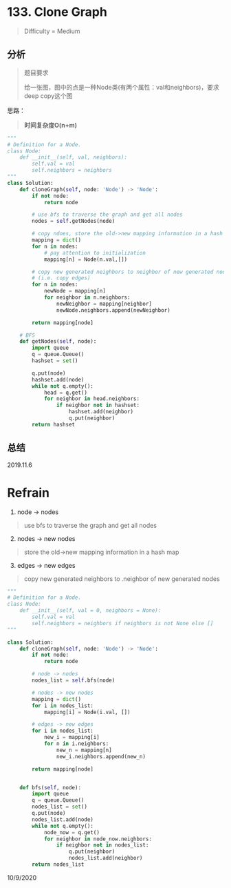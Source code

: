 # 133. Clone Graph
> Difficulty = Medium

## 分析

> 题目要求
> 
> 给一张图，图中的点是一种Node类(有两个属性：val和neighbors)，要求deep copy这个图

思路：


> **时间复杂度O(n+m)**

```python
"""
# Definition for a Node.
class Node:
    def __init__(self, val, neighbors):
        self.val = val
        self.neighbors = neighbors
"""
class Solution:
    def cloneGraph(self, node: 'Node') -> 'Node':
        if not node:
            return node

        # use bfs to traverse the graph and get all nodes
        nodes = self.getNodes(node)

        # copy ndoes, store the old->new mapping information in a hash map
        mapping = dict()
        for n in nodes:
            # pay attention to initialization
            mapping[n] = Node(n.val,[])

        # copy new generated neighbors to neighbor of new generated nodes
        # (i.e. copy edges)
        for n in nodes:
            newNode = mapping[n]
            for neighbor in n.neighbors:
                newNeighbor = mapping[neighbor]
                newNode.neighbors.append(newNeighbor)

        return mapping[node]

    # BFS
    def getNodes(self, node):
        import queue
        q = queue.Queue()
        hashset = set()

        q.put(node)
        hashset.add(node)
        while not q.empty():
            head = q.get()
            for neighbor in head.neighbors:
                if neighbor not in hashset:
                    hashset.add(neighbor)
                    q.put(neighbor)
        return hashset
```

## 总结

2019.11.6


# Refrain

1. node -> nodes
> use bfs to traverse the graph and get all nodes

2. nodes -> new nodes
> store the old->new mapping information in a hash map

3. edges -> new edges
> copy new generated neighbors to .neighbor of new generated nodes

```python
"""
# Definition for a Node.
class Node:
    def __init__(self, val = 0, neighbors = None):
        self.val = val
        self.neighbors = neighbors if neighbors is not None else []
"""

class Solution:
    def cloneGraph(self, node: 'Node') -> 'Node':
        if not node:
            return node

        # node -> nodes
        nodes_list = self.bfs(node)

        # nodes -> new nodes
        mapping = dict()
        for i in nodes_list:
            mapping[i] = Node(i.val, [])

        # edges -> new edges
        for i in nodes_list:
            new_i = mapping[i]
            for n in i.neighbors:
                new_n = mapping[n]
                new_i.neighbors.append(new_n)

        return mapping[node]


    def bfs(self, node):
        import queue
        q = queue.Queue()
        nodes_list = set()
        q.put(node)
        nodes_list.add(node)
        while not q.empty():
            node_now = q.get()
            for neighbor in node_now.neighbors:
                if neighbor not in nodes_list:
                    q.put(neighbor)
                    nodes_list.add(neighbor)
        return nodes_list
```
10/9/2020